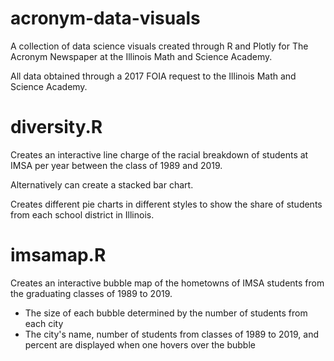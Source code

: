 # acronym-data-visuals
A collection of data science visuals created through R and Plotly for The Acronym Newspaper at the Illinois Math and Science Academy.

All data obtained through a 2017 FOIA request to the Illinois Math and Science Academy.

# diversity.R
Creates an interactive line charge of the racial breakdown of students at IMSA per year between the class of 1989 and 2019.

Alternatively can create a stacked bar chart.

Creates different pie charts in different styles to show the share of students from each school district in Illinois.

# imsamap.R
Creates an interactive bubble map of the hometowns of IMSA students from the graduating classes of 1989 to 2019.
- The size of each bubble determined by the number of students from each city
- The city's name, number of students from classes of 1989 to 2019, and percent are displayed when one hovers over the bubble
